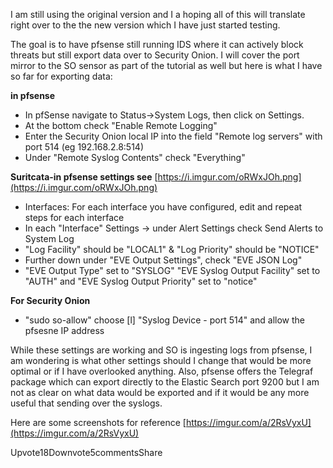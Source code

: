 
I am still using the original version and I a hoping all of this will translate right over to the the new version which I have just started testing.

The goal is to have pfsense still running IDS where it can actively block threats but still export data over to Security Onion. I will cover the port mirror to the SO sensor as part of the tutorial as well but here is what I have so far for exporting data:

**in pfsense**

- In pfSense navigate to Status->System Logs, then click on Settings.
- At the bottom check "Enable Remote Logging"
- Enter the Security Onion local IP into the field "Remote log servers" with port 514 (eg 192.168.2.8:514)
- Under "Remote Syslog Contents" check "Everything"

**Suritcata-in pfsense settings see** [https://i.imgur.com/oRWxJOh.png](https://i.imgur.com/oRWxJOh.png)

- Interfaces: For each interface you have configured, edit and repeat steps for each interface
- In each "Interface" Settings -> under Alert Settings check Send Alerts to System Log
- "Log Facility" should be "LOCAL1" & "Log Priority" should be "NOTICE"
- Further down under "EVE Output Settings", check "EVE JSON Log"
- "EVE Output Type" set to "SYSLOG" "EVE Syslog Output Facility" set to "AUTH" and "EVE Syslog Output Priority" set to "notice"

**For Security Onion**

- "sudo so-allow" choose [l] "Syslog Device - port 514" and allow the pfsesne IP address

While these settings are working and SO is ingesting logs from pfsense, I am wondering is what other settings should I change that would be more optimal or if I have overlooked anything. Also, pfsense offers the Telegraf package which can export directly to the Elastic Search port 9200 but I am not as clear on what data would be exported and if it would be any more useful that sending over the syslogs.

Here are some screenshots for reference [https://imgur.com/a/2RsVyxU](https://imgur.com/a/2RsVyxU)

Upvote18Downvote5commentsShare